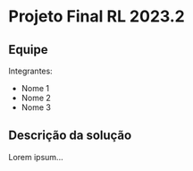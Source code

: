 # Projeto Final RL 2023.2

## Equipe

Integrantes:

- Nome 1
- Nome 2
- Nome 3

## Descrição da solução

Lorem ipsum...
